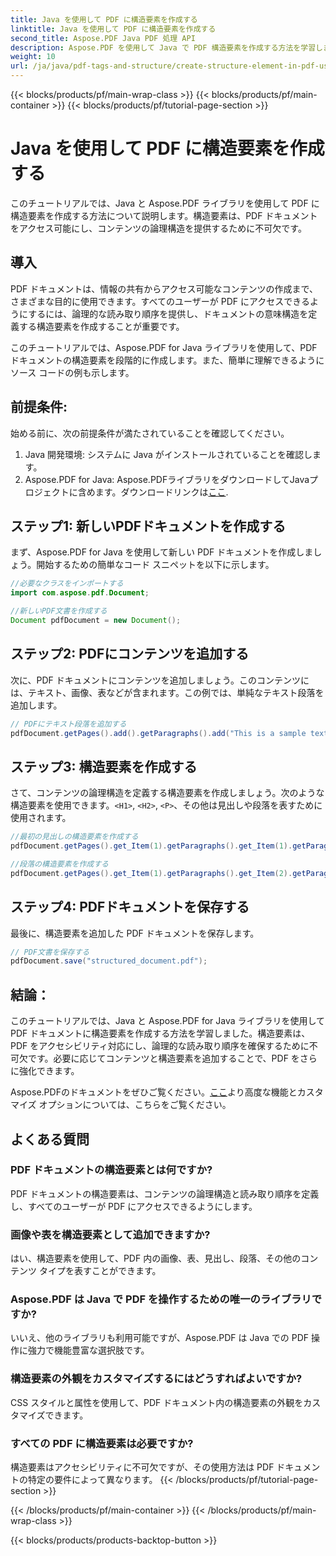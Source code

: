 ```yaml
---
title: Java を使用して PDF に構造要素を作成する
linktitle: Java を使用して PDF に構造要素を作成する
second_title: Aspose.PDF Java PDF 処理 API
description: Aspose.PDF を使用して Java で PDF 構造要素を作成する方法を学習します。PDF のアクセシビリティと論理的なコンテンツ フローを強化します。
weight: 10
url: /ja/java/pdf-tags-and-structure/create-structure-element-in-pdf-using-java/
---
```


{{< blocks/products/pf/main-wrap-class >}}
{{< blocks/products/pf/main-container >}}
{{< blocks/products/pf/tutorial-page-section >}}

# Java を使用して PDF に構造要素を作成する

このチュートリアルでは、Java と Aspose.PDF ライブラリを使用して PDF に構造要素を作成する方法について説明します。構造要素は、PDF ドキュメントをアクセス可能にし、コンテンツの論理構造を提供するために不可欠です。

## 導入

PDF ドキュメントは、情報の共有からアクセス可能なコンテンツの作成まで、さまざまな目的に使用できます。すべてのユーザーが PDF にアクセスできるようにするには、論理的な読み取り順序を提供し、ドキュメントの意味構造を定義する構造要素を作成することが重要です。

このチュートリアルでは、Aspose.PDF for Java ライブラリを使用して、PDF ドキュメントの構造要素を段階的に作成します。また、簡単に理解できるようにソース コードの例も示します。

## 前提条件:
始める前に、次の前提条件が満たされていることを確認してください。

1. Java 開発環境: システムに Java がインストールされていることを確認します。
2.  Aspose.PDF for Java: Aspose.PDFライブラリをダウンロードしてJavaプロジェクトに含めます。ダウンロードリンクは[ここ](https://releases.aspose.com/pdf/java/).

## ステップ1: 新しいPDFドキュメントを作成する
まず、Aspose.PDF for Java を使用して新しい PDF ドキュメントを作成しましょう。開始するための簡単なコード スニペットを以下に示します。

```java
//必要なクラスをインポートする
import com.aspose.pdf.Document;

//新しいPDF文書を作成する
Document pdfDocument = new Document();
```

## ステップ2: PDFにコンテンツを追加する
次に、PDF ドキュメントにコンテンツを追加しましょう。このコンテンツには、テキスト、画像、表などが含まれます。この例では、単純なテキスト段落を追加します。

```java
// PDFにテキスト段落を追加する
pdfDocument.getPages().add().getParagraphs().add("This is a sample text paragraph.");
```

## ステップ3: 構造要素を作成する
さて、コンテンツの論理構造を定義する構造要素を作成しましょう。次のような構造要素を使用できます。`<H1>`, `<H2>`, `<P>`、その他は見出しや段落を表すために使用されます。

```java
//最初の見出しの構造要素を作成する
pdfDocument.getPages().get_Item(1).getParagraphs().get_Item(1).getParagraphInfo().setStructureElementName("H1");

//段落の構造要素を作成する
pdfDocument.getPages().get_Item(1).getParagraphs().get_Item(2).getParagraphInfo().setStructureElementName("P");
```

## ステップ4: PDFドキュメントを保存する
最後に、構造要素を追加した PDF ドキュメントを保存します。

```java
// PDF文書を保存する
pdfDocument.save("structured_document.pdf");
```

## 結論：
このチュートリアルでは、Java と Aspose.PDF for Java ライブラリを使用して PDF ドキュメントに構造要素を作成する方法を学習しました。構造要素は、PDF をアクセシビリティ対応にし、論理的な読み取り順序を確保するために不可欠です。必要に応じてコンテンツと構造要素を追加することで、PDF をさらに強化できます。

Aspose.PDFのドキュメントをぜひご覧ください。[ここ](https://reference.aspose.com/pdf/java/)より高度な機能とカスタマイズ オプションについては、こちらをご覧ください。

## よくある質問

### PDF ドキュメントの構造要素とは何ですか?

PDF ドキュメントの構造要素は、コンテンツの論理構造と読み取り順序を定義し、すべてのユーザーが PDF にアクセスできるようにします。

### 画像や表を構造要素として追加できますか?

はい、構造要素を使用して、PDF 内の画像、表、見出し、段落、その他のコンテンツ タイプを表すことができます。

### Aspose.PDF は Java で PDF を操作するための唯一のライブラリですか?

いいえ、他のライブラリも利用可能ですが、Aspose.PDF は Java での PDF 操作に強力で機能豊富な選択肢です。

### 構造要素の外観をカスタマイズするにはどうすればよいですか?

CSS スタイルと属性を使用して、PDF ドキュメント内の構造要素の外観をカスタマイズできます。

### すべての PDF に構造要素は必要ですか?

構造要素はアクセシビリティに不可欠ですが、その使用方法は PDF ドキュメントの特定の要件によって異なります。
{{< /blocks/products/pf/tutorial-page-section >}}

{{< /blocks/products/pf/main-container >}}
{{< /blocks/products/pf/main-wrap-class >}}

{{< blocks/products/products-backtop-button >}}
